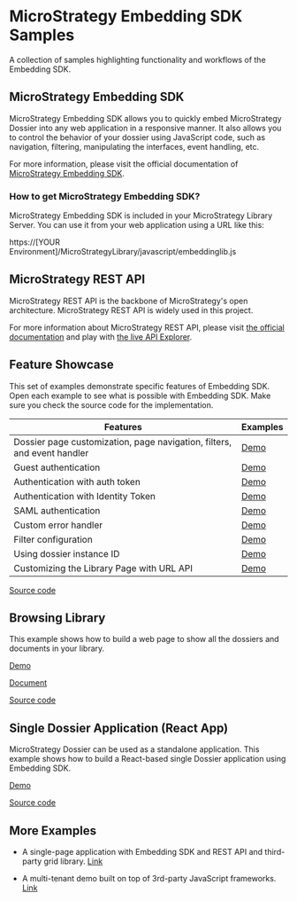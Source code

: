 # MicroStrategy Embedding SDK Samples

A collection of samples highlighting functionality and workflows of the Embedding SDK. 

## MicroStrategy Embedding SDK

MicroStrategy Embedding SDK allows you to quickly embed MicroStrategy Dossier into any web application in a responsive manner. It also allows you to control the behavior of your dossier using JavaScript code, such as navigation, filtering, manipulating the interfaces, event handling, etc. 


For more information, please visit the official documentation of [MicroStrategy Embedding SDK](https://lw.microstrategy.com/msdz/MSDL/GARelease_Current/docs/projects/EmbeddingSDK/Content/topics/Intro_to_the_Embedding_SDK.htm). 

### How to get MicroStrategy Embedding SDK?

MicroStrategy Embedding SDK is included in your MicroStrategy Library Server.  You can use it from your web application using a URL like this:


 https://[YOUR Environment]/MicroStrategyLibrary/javascript/embeddinglib.js

## MicroStrategy REST API

MicroStrategy REST API is the backbone of MicroStrategy's open architecture. MicroStrategy REST API is widely used in this project. 

For more information about MicroStrategy REST API, please visit [the official documentation](https://lw.microstrategy.com/msdz/MSDL/GARelease_Current/docs/projects/RESTSDK/Content/topics/REST_API/REST_API.htm) and play with [the live API Explorer](https://demo.microstrategy.com/MicroStrategyLibrary/api-docs/index.html). 




## Feature Showcase

This set of examples demonstrate specific features of Embedding SDK. Open each example to see what is possible with Embedding SDK. Make sure you check the source code for the implementation.

| Features | Examples |
| -----------| --------|
| Dossier page customization,  page navigation, filters, and event handler | [Demo](./feature_showcase/0_Features.html)
| Guest authentication | [Demo](./feature_showcase/1_No_Authentication.html)|
| Authentication with auth token | [Demo](./feature_showcase/2_Use_Auth_Token.html)|
| Authentication with Identity Token | [Demo](./feature_showcase/3_Use_IdentityToken.html)|
| SAML authentication  | [Demo](./feature_showcase/4_Use_SAML.html)|
| Custom error handler | [Demo](./feature_showcase/5_ErrorHandling.html)|
| Filter configuration | [Demo](./feature_showcase/6_Filters.html)|
| Using dossier instance ID | [Demo](./feature_showcase/7_Use_Dossier_Instance.html)|
| Customizing the Library Page with URL API | [Demo](./feature_showcase/8_URL_To_LibraryPage.html)|


[Source code](https://github.com/MicroStrategy/embedding-sdk-samples/feature_showcase/)

## Browsing Library

This example shows how to build a web page to show all the dossiers and documents in your library.

[Demo](./library_browsing/)

[Document](https://github.com/MicroStrategy/embedding-sdk-samples/library_browsing/README.md)

[Source code](https://github.com/MicroStrategy/embedding-sdk-samples/library_browsing/)

## Single Dossier Application (React App)

MicroStrategy Dossier can be used as a standalone application.  This example shows how to build a React-based single Dossier application using Embedding SDK.

[Demo](./page_navigation/site)

[Source code](https://github.com/MicroStrategy/embedding-sdk-samples/page_navigation)


## More Examples

- A single-page application with Embedding SDK and REST API and third-party grid library. [Link](https://tutorial.microstrategy.com/Embedding/)

- A multi-tenant demo built on top of 3rd-party JavaScript frameworks. [Link](https://tutorial.microstrategy.com/EmbeddedAnalytics/index.html)